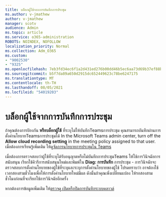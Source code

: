 ```yaml
---
title: บล็อกผู้ใช้จากการบันทึกการประชุม
ms.author: v-jmathew
author: v-jmathew
manager: scotv
audience: Admin
ms.topic: article
ms.service: o365-administration
ROBOTS: NOINDEX, NOFOLLOW
localization_priority: Normal
ms.collection: Adm_O365
ms.custom:
- "9002530"
- "9325"
ms.openlocfilehash: 7eb3fd34ec6f1a2d431ed276b00dd46b5ec6aa73d69b37ef88b1ba0ca6f5d077
ms.sourcegitcommit: b5f7da89a650d2915dc652449623c78be6247175
ms.translationtype: MT
ms.contentlocale: th-TH
ms.lasthandoff: 08/05/2021
ms.locfileid: "54019203"
---
```

# <a name="block-user-from-recording-meetings"></a>บล็อกผู้ใช้จากการบันทึกการประชุม

ถ้าคุณต้องการป้องกัน **หรือบล็อกผู้ใช้** ที่ระบุไม่ให้บันทึกTeamsการประชุม คุณสามารถบันทึกผ่านการตั้งค่านโยบายTeamsการประชุมได้ In the Microsoft Teams admin center, turn off the **Allow cloud recording setting** in the meeting policy assigned to that user. เมื่อต้องการเรียนรู้เพิ่มเติม ให้ดู[จัดการนโยบายการประชุมใน Teams](https://docs.microsoft.com/microsoftteams/meeting-policies-in-teams#allow-cloud-recording)

เมื่อต้องการตรวจสอบว่าผู้ใช้ที่ระบุได้รับอนุญาตหรือไม่บันทึกการประชุมTeams ให้ใช้การวินิจฉัยการสนับสนุน เรียกใช้คิวรีการสนับสนุนใหม่และพิมพ์ใน **Diag: การบันทึก** การประชุม - การวินิจฉัยจะตรวจสอบการตั้งค่านโยบายของผู้ใช้ที่ระบุและระบุการตั้งค่านโยบายของผู้ใช้ โปรดทราบว่า อาจต้องใช้เวลาสองสามชั่วโมงเพื่อให้การตั้งค่านโยบายใหม่มีผล ดังนั้นถ้าคุณเพิ่งเปลี่ยนแปลง ให้รอสองสามชั่วโมงก่อนที่จะเรียกใช้การวินิจฉัยอีกครั้ง

หากต้องการข้อมูลเพิ่มเติม ให้[ตรวจดู เปิดหรือปิดการบันทึกระบบคลาวด์](https://docs.microsoft.com/microsoftteams/cloud-recording#turn-on-or-turn-off-cloud-recording)
